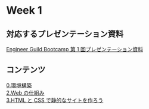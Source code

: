 # Week 1

## 対応するプレゼンテーション資料

[Engineer Guild Bootcamp 第 1 回プレゼンテーション資料](https://www.notion.so/howtv/Engineer-Guild-Bootcamp-Week-1-2450ce0fdf5680f398cff56fb4ba2982)

## コンテンツ

[0.環境構築](./0.環境構築.md)  
[2.Web の仕組み](./2.Webの仕組み.md)  
[3.HTML と CSS で静的なサイトを作ろう](./3.HTMLとCSSで静的なサイトを作ろう.md)
